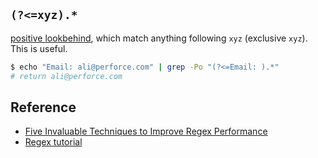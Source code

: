 ## `(?<=xyz).*`
[positive lookbehind](http://www.regular-expressions.info/lookaround.html), which match anything following `xyz` (exclusive `xyz`). This is useful.
```bash
$ echo "Email: ali@perforce.com" | grep -Po "(?<=Email: ).*"
# return ali@perforce.com
```

## Reference
* [Five Invaluable Techniques to Improve Regex Performance](https://www.loggly.com/blog/five-invaluable-techniques-to-improve-regex-performance/)
* [Regex tutorial](http://www.rexegg.com/regex-quickstart.html)
